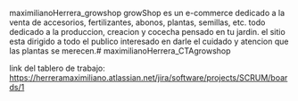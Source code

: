 maximilianoHerrera_growshop
growShop es un e-commerce dedicado a la venta de accesorios, fertilizantes, abonos, plantas, semillas, etc. todo dedicado a la produccion, creacion y cocecha pensado en tu jardin. el sitio esta dirigido a todo el publico interesado en darle el cuidado y atencion que las plantas se merecen.# maximilianoHerrera_CTAgrowshop

link del tablero de trabajo:  https://herreramaximiliano.atlassian.net/jira/software/projects/SCRUM/boards/1
